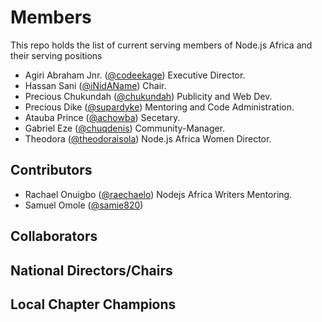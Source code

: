 # Members

This repo holds the list of current serving members of Node.js Africa and their serving positions


- Agiri Abraham Jnr. ([@codeekage](https://github.com/codeekage)) Executive Director.
- Hassan Sani ([@iNidAName](https://github.com/inidaname)) Chair.
- Precious Chukundah ([@chukundah](https://github.com/chukundah)) Publicity and Web Dev.
- Precious Dike ([@supardyke](https://github.com/supardyke)) Mentoring and Code Administration.
- Atauba Prince ([@achowba](https://github.com/achowba)) Secetary.
- Gabriel Eze ([@chuqdenis](https://github.com/chuqdenis)) Community-Manager.
- Theodora ([@theodoraisola](https://github.com/theodoraisola)) Node.js Africa Women Director.

## Contributors
- Rachael Onuigbo ([@raechaelo](https://github.com/raechaelo)) Nodejs Africa Writers Mentoring.
- Samuel Omole ([@samie820](https://github.com/samie820))

## Collaborators



## National Directors/Chairs



## Local Chapter Champions
